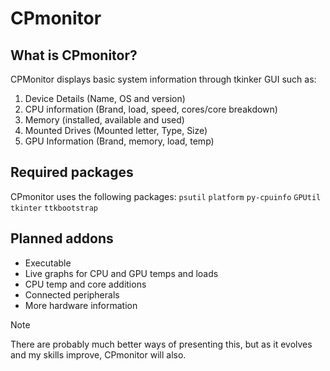 # CPmonitor

## What is CPmonitor?
CPMonitor  displays basic system information through tkinker GUI such as:

1) Device Details (Name, OS and version)
2) CPU information (Brand, load, speed, cores/core breakdown)
3) Memory (installed, available and used)
4) Mounted Drives (Mounted letter, Type, Size)
5) GPU Information (Brand, memory, load, temp)

## Required packages
CPmonitor uses the following packages:
`psutil`
`platform`
`py-cpuinfo`
`GPUtil`
`tkinter`
`ttkbootstrap`


## Planned addons

- Executable
- Live graphs for CPU and GPU temps and loads
- CPU temp and core additions
- Connected peripherals
- More hardware information

> [!NOTE]
> There are probably much better ways of presenting this, but as it evolves and my skills improve, CPmonitor will also.

